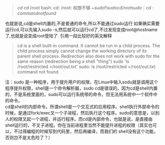 >$cd 
~$cd /root
bash: cd: /root: 权限不够
~$sudo !!
sudo cd /root
sudo: cd: command not found
~$

也就是说,cd是shell内置的,不是普通的命令,所以不能通过sudo运行 
如果确实需要运行cd,可以先输入sudo -s,然后就可以运行cd了,不过发现变成root@hostname了,也就是说变成root登陆了.
引用一段比较好的英文解释
>cd is a shell built-in command. It cannot be run in a child process. The child process simply cannot change the working directory of its parent shell process.
Redirection also does not work with sudo for the same reason (redirection being a shell "thing")
sudo 'ls /root/restricted >/root/out.txt'
sudo: ls /root/restricted >/root/out.txt: command not found
 
 
注：sudo 是一种程序，用于提升用户的权限，在Linux中输入sodu就是调用这个程序提升权限，shell是一个命令解析器，sudo cd是错误的，因为cd是shell内置的，不是系统里面的，sudo可以运行系统带的命令，但无法用系统中一个软件中的命令。<br/>
cd是shell的内部命令。所谓shell是一个交互式的应用程序。shell执行外部命令的 时候，是通过fork/exec叉一个子进程，然后执行这个程序。sudo的意思是，以别人的权限叉起一个进程，并运行程序。而cd是内部命令，也就是说，是直接由shell运行的，不叉子进程。你在当前进程里当然不能提升进程的权限（其实也可以，不过得编程的时候写到代码里，然后再编译，而我们的 shell没有这个功能，否则岂不是太危险了？）